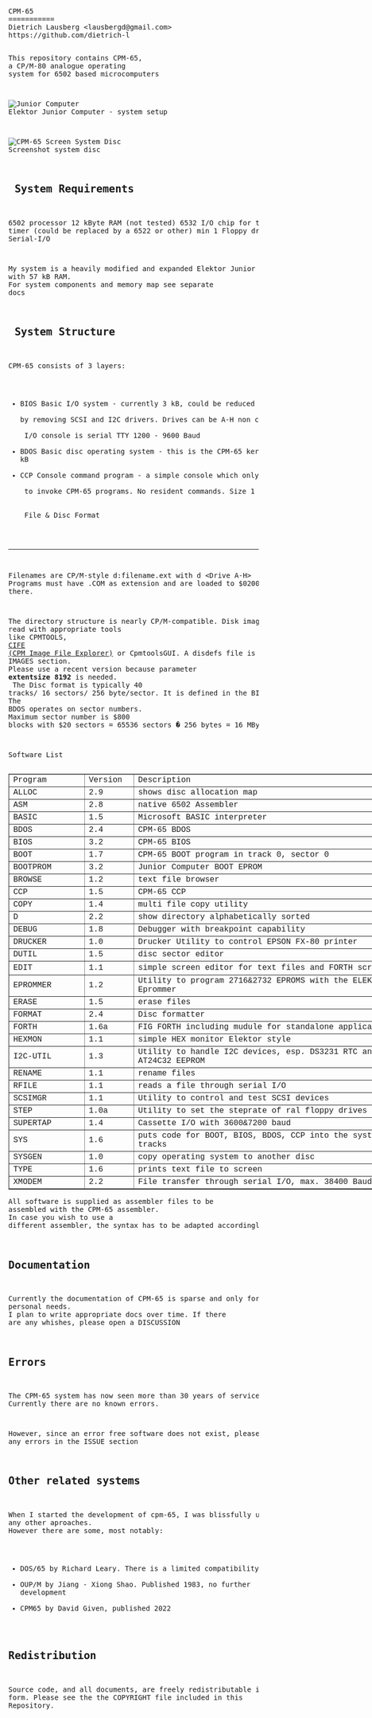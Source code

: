 <html>
  <head>
    <meta http-equiv="content-type" content="text/html; charset=windows-1252">
    <link rel="alternate stylesheet" type="text/css" href="resource://gre-resources/plaintext.css">
  </head>
  <body>
    <pre>CPM-65
===========
Dietrich Lausberg &lt;lausbergd@gmail.com&gt;
https://github.com/dietrich-l

This repository contains CPM-65, <br>a CP/M-80 analogue operating system for 6502 based microcomputers

![Junior Computer](https://github.com/Dietrich-L/CPM-65/assets/83355183/81120437-620d-40d7-9cd0-a68b2e8ef978)<br>Elektor Junior Computer - system setup

![CPM-65 Screen System Disc](https://github.com/Dietrich-L/CPM-65/assets/83355183/3056852b-30cd-47ca-b2da-cb22a5808fff)<br>Screenshot system disc

&nbsp;System Requirements
--------------------------
6502 processor
12 kByte RAM (not tested)
6532 I/O chip for the system timer (could be replaced by a 6522 or other)
min 1 Floppy drive
Serial-I/O

My system is a heavily modified and expanded Elektor Junior Computer with 57 kB RAM. <br>For system components and memory map see separate docs

&nbsp;System Structure
---------------------
CPM-65 consists of 3 layers:
- BIOS Basic I/O system - currently 3 kB, could be reduced to 2kB <br>  by removing SCSI and I2C drivers. Drives can be A-H non consecutive. <br>  I/O console is serial TTY 1200 - 9600 Baud
- BDOS Basic disc operating system - this is the CPM-65 kernal. Size 2 kB
- CCP Console command program - a simple console which only allows <br>  to invoke CPM-65 programs. No resident commands. Size 1 kB
<br><br>&nbsp;File &amp; Disc Format
---------------------
Filenames are CP/M-style d:filename.ext with d &lt;Drive A-H&gt;
Programs must have .COM as extension and are loaded to $0200 and started there.

The directory structure is nearly CP/M-compatible. Disk images can be read with appropriate  tools <br>like CPMTOOLS, <a href="https://github.com/ProgrammingHobby/CPM_Image-File_Explorer">CIFE (CPM Image File Explorer)</a> or CpmtoolsGUI. 
A disdefs file is in the IMAGES section. <br>Please use a recent version because parameter <b>extentsize 8192</b> is needed.<br>
The Disc format is typically 40 tracks/ 16 sectors/ 256 byte/sector. It is defined in the BIOS. <br>The BDOS operates on sector numbers. <br>Maximum sector number is $800 blocks with $20 sectors = 65536 sectors � 256 bytes = 16 MBytes

Software List
</pre>
    <table style="width: 809px;" border="1">
      <tbody>
        <tr>
          <td style="width: 140.383px;"><span style="font-family: Courier New,Courier,monospace;">Program<br>
            </span> </td>
          <td style="margin-left: 90px; width: 83.65px;"><span style="font-family: Courier New,Courier,monospace;">Version<br>
            </span> </td>
          <td style="width: 575px; margin-left: -100px;"><span style="font-family: Courier New,Courier,monospace;">Description<br>
            </span> </td>
        </tr>
        <tr>
          <td><span style="font-family: Courier New,Courier,monospace;">ALLOC<br>
            </span> </td>
          <td><span style="font-family: Courier New,Courier,monospace;">2.9<br>
            </span> </td>
          <td><span style="font-family: Courier New,Courier,monospace;">shows
              disc allocation map<br>
            </span> </td>
        </tr>
        <tr>
          <td><span style="font-family: Courier New,Courier,monospace;">ASM<br>
            </span> </td>
          <td><span style="font-family: Courier New,Courier,monospace;">2.8<br>
            </span> </td>
          <td><span style="font-family: Courier New,Courier,monospace;">native
              6502 Assembler<br>
            </span> </td>
        </tr>
        <tr>
          <td><span style="font-family: Courier New,Courier,monospace;">BASIC<br>
            </span></td>
          <td><span style="font-family: Courier New,Courier,monospace;">1.5<br>
            </span></td>
          <td><span style="font-family: Courier New,Courier,monospace;">Microsoft
              BASIC interpreter<br>
            </span></td>
        </tr>
        <tr>
          <td><span style="font-family: Courier New,Courier,monospace;">BDOS<br>
            </span> </td>
          <td><span style="font-family: Courier New,Courier,monospace;">2.4<br>
            </span> </td>
          <td><span style="font-family: Courier New,Courier,monospace;">CPM-65
              BDOS<br>
            </span> </td>
        </tr>
        <tr>
          <td><span style="font-family: Courier New,Courier,monospace;">BIOS<br>
            </span> </td>
          <td><span style="font-family: Courier New,Courier,monospace;">3.2<br>
            </span> </td>
          <td><span style="font-family: Courier New,Courier,monospace;">CPM-65
              BIOS</span></td>
        </tr>
        <tr>
          <td><span style="font-family: Courier New,Courier,monospace;">BOOT<br>
            </span> </td>
          <td><span style="font-family: Courier New,Courier,monospace;">1.7<br>
            </span> </td>
          <td><span style="font-family: Courier New,Courier,monospace;">CPM-65
              BOOT program in track 0, sector 0<br>
            </span> </td>
        </tr>
        <tr>
          <td><span style="font-family: Courier New,Courier,monospace;">BOOTPROM<br>
            </span></td>
          <td><span style="font-family: Courier New,Courier,monospace;">3.2<br>
            </span></td>
          <td><span style="font-family: Courier New,Courier,monospace;">Junior
              Computer BOOT EPROM<br>
            </span></td>
        </tr>
        <tr>
          <td><span style="font-family: Courier New,Courier,monospace;">BROWSE<br>
            </span> </td>
          <td><span style="font-family: Courier New,Courier,monospace;">1.2<br>
            </span> </td>
          <td><span style="font-family: Courier New,Courier,monospace;">text
              file browser<br>
            </span> </td>
        </tr>
        <tr>
          <td><span style="font-family: Courier New,Courier,monospace;">CCP<br>
            </span> </td>
          <td><span style="font-family: Courier New,Courier,monospace;">1.5<br>
            </span> </td>
          <td style="height: 18.7px;"><span style="font-family: Courier New,Courier,monospace;">CPM-65
              CCP<br>
            </span> </td>
        </tr>
        <tr>
          <td><span style="font-family: Courier New,Courier,monospace;">COPY<br>
            </span> </td>
          <td><span style="font-family: Courier New,Courier,monospace;">1.4<br>
            </span> </td>
          <td><span style="font-family: Courier New,Courier,monospace;">multi
              file copy utility<br>
            </span> </td>
        </tr>
        <tr>
          <td><span style="font-family: Courier New,Courier,monospace;">D<br>
            </span> </td>
          <td><span style="font-family: Courier New,Courier,monospace;">2.2<br>
            </span> </td>
          <td><span style="font-family: Courier New,Courier,monospace;">show
              directory alphabetically sorted<br>
            </span> </td>
        </tr>
        <tr>
          <td><span style="font-family: Courier New,Courier,monospace;">DEBUG<br>
            </span> </td>
          <td><span style="font-family: Courier New,Courier,monospace;">1.8<br>
            </span> </td>
          <td><span style="font-family: Courier New,Courier,monospace;">Debugger
              with breakpoint capability<br>
            </span> </td>
        </tr>
        <tr>
          <td><span style="font-family: Courier New,Courier,monospace;">DRUCKER<br>
            </span></td>
          <td><span style="font-family: Courier New,Courier,monospace;">1.0<br>
            </span></td>
          <td><span style="font-family: Courier New,Courier,monospace;">Drucker
              Utility to control EPSON FX-80 printer<br>
            </span></td>
        </tr>
        <tr>
          <td><span style="font-family: Courier New,Courier,monospace;">DUTIL<br>
            </span> </td>
          <td><span style="font-family: Courier New,Courier,monospace;">1.5<br>
            </span> </td>
          <td><span style="font-family: Courier New,Courier,monospace;">disc
              sector editor<br>
            </span> </td>
        </tr>
        <tr>
          <td style="height: 28.8167px;"><span style="font-family: Courier New,Courier,monospace;">EDIT<br>
            </span> </td>
          <td><span style="font-family: Courier New,Courier,monospace;">1.1<br>
            </span> </td>
          <td><span style="font-family: Courier New,Courier,monospace;">simple
              screen editor for text files and FORTH screens<br>
            </span> </td>
        </tr>
        <tr>
          <td><span style="font-family: Courier New,Courier,monospace;">EPROMMER<br>
            </span></td>
          <td><span style="font-family: Courier New,Courier,monospace;">1.2<br>
            </span></td>
          <td><span style="font-family: Courier New,Courier,monospace;">Utility
              to program 2716&amp;2732 EPROMS with the ELEKTOR Eprommer<br>
            </span></td>
        </tr>
        <tr>
          <td><span style="font-family: Courier New,Courier,monospace;">ERASE<br>
            </span> </td>
          <td><span style="font-family: Courier New,Courier,monospace;">1.5<br>
            </span> </td>
          <td><span style="font-family: Courier New,Courier,monospace;">erase
              files<br>
            </span> </td>
        </tr>
        <tr>
          <td><span style="font-family: Courier New,Courier,monospace;">FORMAT<br>
            </span> </td>
          <td><span style="font-family: Courier New,Courier,monospace;">2.4<br>
            </span> </td>
          <td><span style="font-family: Courier New,Courier,monospace;">Disc
              formatter<br>
            </span> </td>
        </tr>
        <tr>
          <td><span style="font-family: Courier New,Courier,monospace;">FORTH<br>
            </span> </td>
          <td><span style="font-family: Courier New,Courier,monospace;">1.6a<br>
            </span> </td>
          <td><span style="font-family: Courier New,Courier,monospace;">FIG
              FORTH including mudule for standalone applications<br>
            </span> </td>
        </tr>
        <tr>
          <td><span style="font-family: Courier New,Courier,monospace;">HEXMON<br>
            </span></td>
          <td><span style="font-family: Courier New,Courier,monospace;">1.1<br>
            </span></td>
          <td><span style="font-family: Courier New,Courier,monospace;">simple
              HEX monitor Elektor style<br>
            </span></td>
        </tr>
        <tr>
          <td><span style="font-family: Courier New,Courier,monospace;">I2C-UTIL<br>
            </span></td>
          <td><span style="font-family: Courier New,Courier,monospace;">1.3<br>
            </span></td>
          <td><span style="font-family: Courier New,Courier,monospace;">Utility
              to handle I2C devices, esp. DS3231 RTC and AT24C32 EEPROM<br>
            </span></td>
        </tr>
        <tr>
          <td><span style="font-family: Courier New,Courier,monospace;">RENAME<br>
            </span> </td>
          <td><span style="font-family: Courier New,Courier,monospace;">1.1<br>
            </span> </td>
          <td><span style="font-family: Courier New,Courier,monospace;">rename
              files<br>
            </span> </td>
        </tr>
        <tr>
          <td><span style="font-family: Courier New,Courier,monospace;">RFILE<br>
            </span></td>
          <td><span style="font-family: Courier New,Courier,monospace;">1.1<br>
            </span></td>
          <td><span style="font-family: Courier New,Courier,monospace;">reads a
              file through serial I/O<br>
            </span></td>
        </tr>
        <tr>
          <td><span style="font-family: Courier New,Courier,monospace;">SCSIMGR<br>
            </span></td>
          <td><span style="font-family: Courier New,Courier,monospace;">1.1<br>
            </span></td>
          <td><span style="font-family: Courier New,Courier,monospace;">Utility
              to control and test SCSI devices<br>
            </span></td>
        </tr>
        <tr>
          <td><span style="font-family: Courier New,Courier,monospace;">STEP<br>
            </span></td>
          <td><span style="font-family: Courier New,Courier,monospace;">1.0a<br>
            </span></td>
          <td><span style="font-family: Courier New,Courier,monospace;">Utility
              to set the steprate of ral floppy drives<br>
            </span></td>
        </tr>
        <tr>
          <td><span style="font-family: Courier New,Courier,monospace;">SUPERTAP<br>
            </span></td>
          <td><span style="font-family: Courier New,Courier,monospace;">1.4<br>
            </span></td>
          <td><span style="font-family: Courier New,Courier,monospace;">Cassette
              I/O with 3600&amp;7200 baud<br>
            </span></td>
        </tr>
        <tr>
          <td><span style="font-family: Courier New,Courier,monospace;">SYS<br>
            </span> </td>
          <td><span style="font-family: Courier New,Courier,monospace;">1.6<br>
            </span> </td>
          <td><span style="font-family: Courier New,Courier,monospace;">puts
              code for BOOT, BIOS, BDOS, CCP into the system tracks<br>
            </span> </td>
        </tr>
        <tr>
          <td><span style="font-family: Courier New,Courier,monospace;">SYSGEN<br>
            </span> </td>
          <td><span style="font-family: Courier New,Courier,monospace;">1.0<br>
            </span> </td>
          <td><span style="font-family: Courier New,Courier,monospace;">copy
              operating system to another disc<br>
            </span> </td>
        </tr>
        <tr>
          <td><span style="font-family: Courier New,Courier,monospace;">TYPE<br>
            </span> </td>
          <td><span style="font-family: Courier New,Courier,monospace;">1.6<br>
            </span> </td>
          <td><span style="font-family: Courier New,Courier,monospace;">prints
              text file to screen<br>
            </span> </td>
        </tr>
        <tr>
          <td><span style="font-family: Courier New,Courier,monospace;">XMODEM<br>
            </span> </td>
          <td><span style="font-family: Courier New,Courier,monospace;">2.2<br>
            </span> </td>
          <td><span style="font-family: Courier New,Courier,monospace;">File
              transfer through serial I/O, max. 38400 Baud<br>
            </span> </td>
        </tr>
      </tbody>
    </table>
    <pre>All software is supplied as assembler files to be assembled with the CPM-65 assembler. <br>In case you wish to use a different assembler, the syntax has to be adapted accordingly.

Documentation
--------------------
Currently the documentation of CPM-65 is sparse and only for my personal needs. <br>I plan to write appropriate docs over time. If there are any whishes, please open a DISCUSSION

Errors
--------------------
The CPM-65 system has now seen more than 30 years of service. Currently there are no known errors. 

However, since an error free software does not exist, please report any errors in the ISSUE section

Other related systems
---------------------
When I started the development of cpm-65, I was blissfully unaware of any other aproaches. <br>However there are some, most notably:
- DOS/65 by Richard Leary. There is a limited compatibility
- OUP/M  by Jiang - Xiong Shao. Published 1983, no further development
- CPM65 by David Given, published 2022


Redistribution
--------------
Source code, and all documents, are freely redistributable in
any form. Please see the the COPYRIGHT file included in this
Repository.</pre>
  </body>
</html>
